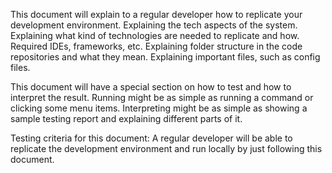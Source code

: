 This document will explain to a regular developer how to replicate your development environment.
  Explaining the tech aspects of the system.
  Explaining what kind of technologies are needed to replicate and how.
  Required IDEs, frameworks, etc.
  Explaining folder structure in the code repositories and what they mean.
  Explaining important files, such as config files.

This document will have a special section on how to test and how to interpret the result.
  Running might be as simple as running a command or clicking some menu items.
  Interpreting might be as simple as showing a sample testing report and explaining different parts of it.

Testing criteria for this document:
A regular developer will be able to replicate the development environment and run locally by just following this document.
